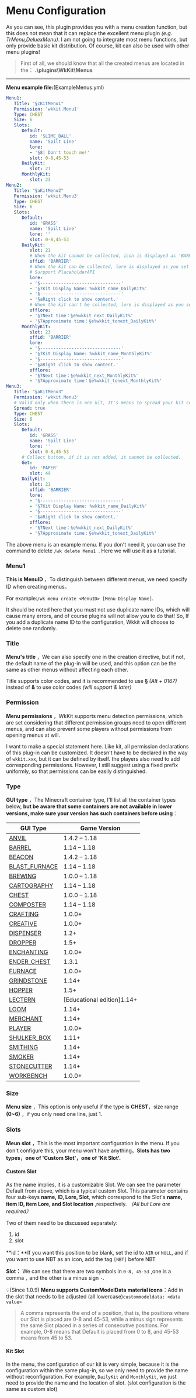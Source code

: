 # Menu Configuration

As you can see, this plugin provides you with a menu creation function, but this does not mean that it can replace the excellent menu plugin *(e.g. TrMenu,DeluexMenu)*. I am not going to integrate most menu functions, but only provide basic kit distribution. Of course, kit can also be used with other menu plugins!

> First of all, we should know that all the created menus are located in the： **.\plugins\WkKit\Menus**

---

**Menu example file:**(ExampleMenus.yml)

```yaml
Menu1:
   Title: "§cKitMenu1"
   Permission: 'wkkit.Menu1'
   Type: CHEST
   Size: 6
   Slots:
      Default: 
         id: 'SLIME_BALL'
         name: 'Spilt Line'
         lore: 
         - '§8| Don't touch me!'
         slot: 0-8,45-53
      DailyKit:
         slot: 21
      MonthlyKit:
         slot: 23
Menu2:
   Title: "§aKitMenu2"
   Permission: 'wkkit.Menu3'
   Type: CHEST
   Size: 6
   Slots:
      Default: 
         id: 'GRASS'
         name: 'Spilt Line'
         lore: ''
         slot: 0-8,45-53
      DailyKit:
         slot: 21
         # When the kit cannot be collected, icon is displayed as 'BARRIER'(Delete will be default)
         offid: 'BARRIER'
         # When the kit can be collected, lore is displayed as you set down here'(Delete will be default)
         # Surpport PlaceholderAPI
         lore:
         - '§-------------------------------'
         - '§7Kit Display Name: %wkkit_name_DailyKit%'
         - '§-------------------------------'
         - '§aRight click to show content.'
         # When the kit can't be collected, lore is displayed as you set down here'(Delete will be default)
         offlore:
         - '§7Next time：§e%wkkit_next_DailyKit%'
         - '§7Approximate time：§e%wkkit_tonext_DailyKit%'
      MonthlyKit:
         slot: 23
         offid: 'BARRIER'   
         lore:
         - '§-------------------------------'
         - '§7Kit Display Name: %wkkit_name_MonthlyKit%'
         - '§-------------------------------'
         - '§aRight click to show content.'
         offlore:
         - '§7Next time：§e%wkkit_next_MonthlyKit%'
         - '§7Approximate time：§e%wkkit_tonext_MonthlyKit%'
Menu3:
   Title: "§aKitMenu3"
   Permission: 'wkkit.Menu3'
   # Valid only when there is one kit, It's means to spread your kit content on gui.
   Spread: true
   Type: CHEST
   Size: 6
   Slots:
      Default: 
         id: 'GRASS'
         name: 'Spilt Line'
         lore: ''
         slot: 0-8,45-53
      # Collect button, if it is not added, it cannot be collected.
      Get:
         id: 'PAPER'
         slot: 49
      DailyKit:
         slot: 21
         offid: 'BARRIER'
         lore:
         - '§-------------------------------'
         - '§7Kit Display Name: %wkkit_name_DailyKit%'
         - '§-------------------------------'
         - '§aRight click to show content.'
         offlore:
         - '§7Next time：§e%wkkit_next_DailyKit%'
         - '§7Approximate time：§e%wkkit_tonext_DailyKit%'
```

The above menu is an example menu. If you don't need it, you can use the command to delete `/wk delete Menu1 `. Here we will use it as a tutorial.

### Menu1

**This is MenuID** ，To distinguish between different menus, we need specify ID when creating menus。

For example:`/wk menu create <MenuID> [Menu Display Name]`.

It should be noted here that you must not use duplicate name IDs, which will cause many errors, and of course plugins will not allow you to do that! So, If you add a duplicate name ID to the configuration, Wkkit will choose to delete one randomly.

### Title

**Menu's title** ，We can also specify one in the creation directive, but if not, the default name of the plug-in will be used, and this option can be the same as other menus without affecting each other.

Title supports color codes, and it is recommended to use **§** _(Alt + 0167)_ instead of **&** to use color codes *(will support & later)*

### Permission

**Menu permissions** ，WkKit supports menu detection permissions, which are set considering that different permission groups need to open different menus, and can also prevent some players without permissions from opening menus at will.

I want to make a special statement here. Like kit, all permission declarations of this plug-in can be customized. It doesn't have to be declared in the way of `wkkit.xxx`, but it can be defined by itself. the players also need to add corresponding permissions. However, I still suggest using a fixed prefix uniformly, so that permissions can be easily distinguished.

### Type

**GUI type** ，The Minecraft container type, I'll list all the container types below, **but be aware that some containers are not available in lower versions, make sure your version has such containers before using**：


| GUI Type                                                                                                       | Game Version               |
| ---------------------------------------------------------------------------------------------------------------- | ---------------------------- |
| [ANVIL](https://bukkit.windit.net/javadoc/org/bukkit/event/inventory/InventoryType.html#ANVIL)                 | 1.4.2 – 1.18              |
| [BARREL](https://bukkit.windit.net/javadoc/org/bukkit/event/inventory/InventoryType.html#BARREL)               | 1.14 – 1.18               |
| [BEACON](https://bukkit.windit.net/javadoc/org/bukkit/event/inventory/InventoryType.html#BEACON)               | 1.4.2 – 1.18              |
| [BLAST_FURNACE](https://bukkit.windit.net/javadoc/org/bukkit/event/inventory/InventoryType.html#BLAST_FURNACE) | 1.14 – 1.18               |
| [BREWING](https://bukkit.windit.net/javadoc/org/bukkit/event/inventory/InventoryType.html#BREWING)             | 1.0.0 – 1.18              |
| [CARTOGRAPHY](https://bukkit.windit.net/javadoc/org/bukkit/event/inventory/InventoryType.html#CARTOGRAPHY)     | 1.14 – 1.18               |
| [CHEST](https://bukkit.windit.net/javadoc/org/bukkit/event/inventory/InventoryType.html#CHEST)                 | 1.0.0 – 1.18              |
| [COMPOSTER](https://bukkit.windit.net/javadoc/org/bukkit/event/inventory/InventoryType.html#COMPOSTER)         | 1.14 – 1.18               |
| [CRAFTING](https://bukkit.windit.net/javadoc/org/bukkit/event/inventory/InventoryType.html#CRAFTING)           | 1.0.0+                     |
| [CREATIVE](https://bukkit.windit.net/javadoc/org/bukkit/event/inventory/InventoryType.html#CREATIVE)           | 1.0.0+                     |
| [DISPENSER](https://bukkit.windit.net/javadoc/org/bukkit/event/inventory/InventoryType.html#DISPENSER)         | 1.2+                       |
| [DROPPER](https://bukkit.windit.net/javadoc/org/bukkit/event/inventory/InventoryType.html#DROPPER)             | 1.5+                       |
| [ENCHANTING](https://bukkit.windit.net/javadoc/org/bukkit/event/inventory/InventoryType.html#ENCHANTING)       | 1.0.0+                     |
| [ENDER_CHEST](https://bukkit.windit.net/javadoc/org/bukkit/event/inventory/InventoryType.html#ENDER_CHEST)     | 1.3.1                      |
| [FURNACE](https://bukkit.windit.net/javadoc/org/bukkit/event/inventory/InventoryType.html#FURNACE)             | 1.0.0+                     |
| [GRINDSTONE](https://bukkit.windit.net/javadoc/org/bukkit/event/inventory/InventoryType.html#GRINDSTONE)       | 1.14+                      |
| [HOPPER](https://bukkit.windit.net/javadoc/org/bukkit/event/inventory/InventoryType.html#HOPPER)               | 1.5+                       |
| [LECTERN](https://bukkit.windit.net/javadoc/org/bukkit/event/inventory/InventoryType.html#LECTERN)             | [Educational edition]1.14+ |
| [LOOM](https://bukkit.windit.net/javadoc/org/bukkit/event/inventory/InventoryType.html#LOOM)                   | 1.14+                      |
| [MERCHANT](https://bukkit.windit.net/javadoc/org/bukkit/event/inventory/InventoryType.html#MERCHANT)           | 1.14+                      |
| [PLAYER](https://bukkit.windit.net/javadoc/org/bukkit/event/inventory/InventoryType.html#PLAYER)               | 1.0.0+                     |
| [SHULKER_BOX](https://bukkit.windit.net/javadoc/org/bukkit/event/inventory/InventoryType.html#SHULKER_BOX)     | 1.11+                      |
| [SMITHING](https://bukkit.windit.net/javadoc/org/bukkit/event/inventory/InventoryType.html#SMITHING)           | 1.14+                      |
| [SMOKER](https://bukkit.windit.net/javadoc/org/bukkit/event/inventory/InventoryType.html#SMOKER)               | 1.14+                      |
| [STONECUTTER](https://bukkit.windit.net/javadoc/org/bukkit/event/inventory/InventoryType.html#STONECUTTER)     | 1.14+                      |
| [WORKBENCH](https://bukkit.windit.net/javadoc/org/bukkit/event/inventory/InventoryType.html#WORKBENCH)         | 1.0.0+                     |

### Size

**Menu size** ，This option is only useful if the type is **CHEST**，size range **(0~6)** ，if you only need one line, just 1.

### Slots

**Meun slot** ，This is the most important configuration in the menu. If you don't configure this, your menu won't have anything。**Slots has two types，one of 'Custom Slot'，one of 'Kit Slot'.**

#### Custom Slot

As the name implies, it is a customizable Slot. We can see the parameter Default from above, which is a typical custom Slot. This parameter contains four sub-keys **name, ID, Lore, Slot**, which correspond to the Slot's **name, item ID, item Lore, and Slot location** ,respectively. *（All but Lore are required）*

Two of them need to be discussed separately:

1. id
2. slot

**id：**If you want this position to be blank, set the id to `AIR` or `NULL`, and if you want to use NBT as an icon, add the tag `[NBT]` before NBT

**Slot：** We can see that there are two symbols in `0-8, 45-53` ,one is a comma `,` and the other is a minus sign `-`.

💡(Since 1.0.9) **Menu supports CustomModelData material icons**：Add in the slot that needs to be adjusted (all lowercase)`custommodeldata: <data value>`

> A comma represents the end of a position, that is, the positions where our Slot is placed are 0-8 and 45-53, while a minus sign represents the same Slot placed in a series of consecutive positions. For example, 0-8 means that Default is placed from 0 to 8, and 45-53 means from 45 to 53.

#### **Kit Slot**

In the menu, the configuration of our kit is very simple, because it is the configuration within the same plug-in, so we only need to provide the name without reconfiguration. For example, `DailyKit` and `MonthlyKit`, we just need to provide the name and the location of slot. (slot configuration is the same as custom slot)
